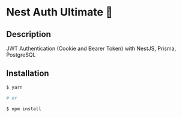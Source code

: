 # Nest Auth Ultimate 🚀

## Description

JWT Authentication (Cookie and Bearer Token) with NestJS, Prisma, PostgreSQL

## Installation

```bash
$ yarn

# or

$ npm install
```
